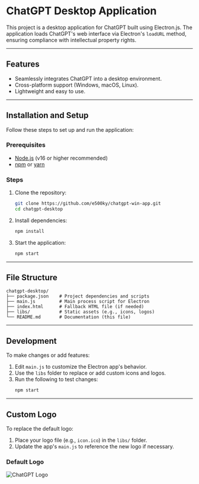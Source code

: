 # ChatGPT Desktop Application

This project is a desktop application for ChatGPT built using Electron.js. The application loads ChatGPT's web interface via Electron's `loadURL` method, ensuring compliance with intellectual property rights.

---

## Features
- Seamlessly integrates ChatGPT into a desktop environment.
- Cross-platform support (Windows, macOS, Linux).
- Lightweight and easy to use.

---

## Installation and Setup

Follow these steps to set up and run the application:

### Prerequisites
- [Node.js](https://nodejs.org/) (v16 or higher recommended)
- [npm](https://www.npmjs.com/) or [yarn](https://yarnpkg.com/)

### Steps
1. Clone the repository:
   ```bash
   git clone https://github.com/e500ky/chatgpt-win-app.git
   cd chatgpt-desktop
   ```

2. Install dependencies:
   ```bash
   npm install
   ```

3. Start the application:
   ```bash
   npm start
   ```

---

## File Structure
```
chatgpt-desktop/
├── package.json    # Project dependencies and scripts
├── main.js         # Main process script for Electron
├── index.html      # Fallback HTML file (if needed)
├── libs/           # Static assets (e.g., icons, logos)
└── README.md       # Documentation (this file)
```

---

## Development

To make changes or add features:
1. Edit `main.js` to customize the Electron app's behavior.
2. Use the `libs` folder to replace or add custom icons and logos.
3. Run the following to test changes:
   ```bash
   npm start
   ```

---

## Custom Logo
To replace the default logo:
1. Place your logo file (e.g., `icon.ico`) in the `libs/` folder.
2. Update the app's `main.js` to reference the new logo if necessary.

### Default Logo
![ChatGPT Logo](https://upload.wikimedia.org/wikipedia/commons/0/04/ChatGPT_logo.svg)
